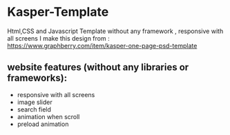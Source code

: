 # Kasper-Template
Html,CSS and Javascript Template without any framework , responsive with all screens I make this design from : https://www.graphberry.com/item/kasper-one-page-psd-template

## website features (without any libraries or frameworks):
- responsive with all screens
- image slider
- search field
- animation when scroll
- preload animation
